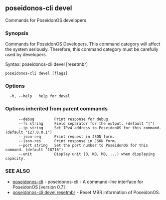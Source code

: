 ## poseidonos-cli devel

Commands for PoseidonOS developers.

### Synopsis


Commands for PoseidonOS Developers. This command category will affect
the system seriously. Therefore, this command category must be carefully used
by developers. 

Syntax: 
  poseidonos-cli devel [resetmbr]

	  

```
poseidonos-cli devel [flags]
```

### Options

```
  -h, --help   help for devel
```

### Options inherited from parent commands

```
      --debug         Print response for debug.
      --fs string     Field separator for the output. (default "|")
      --ip string     Set IPv4 address to PoseidonOS for this command. (default "127.0.0.1")
      --json-req      Print request in JSON form.
      --json-res      Print response in JSON form.
      --port string   Set the port number to PoseidonOS for this command. (default "18716")
      --unit          Display unit (B, KB, MB, ...) when displaying capacity.
```

### SEE ALSO

* [poseidonos-cli](poseidonos-cli.md)	 - poseidonos-cli - A command-line interface for PoseidonOS [version 0.7]
* [poseidonos-cli devel resetmbr](poseidonos-cli_devel_resetmbr.md)	 - Reset MBR information of PoseidonOS.

